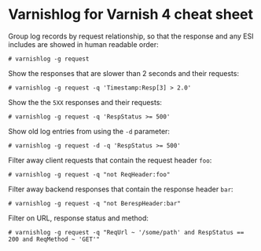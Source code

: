 # Varnishlog for Varnish 4 cheat sheet

Group log records by request relationship, so that the response and any ESI includes are showed in human readable order:

    # varnishlog -g request

Show the responses that are slower than 2 seconds and their requests:

    # varnishlog -g request -q 'Timestamp:Resp[3] > 2.0'

Show the the ``5XX`` responses and their requests:

    # varnishlog -g request -q 'RespStatus >= 500'

Show old log entries from using the ``-d`` parameter:

    # varnishlog -g request -d -q 'RespStatus >= 500'

Filter away client requests that contain the request header ``foo``:

    # varnishlog -g request -q "not ReqHeader:foo"

Filter away backend responses that contain the response header ``bar``:

    # varnishlog -g request -q "not BerespHeader:bar"

Filter on URL, response status and method:

    # varnishlog -g request -q "ReqUrl ~ '/some/path' and RespStatus == 200 and ReqMethod ~ 'GET'"

